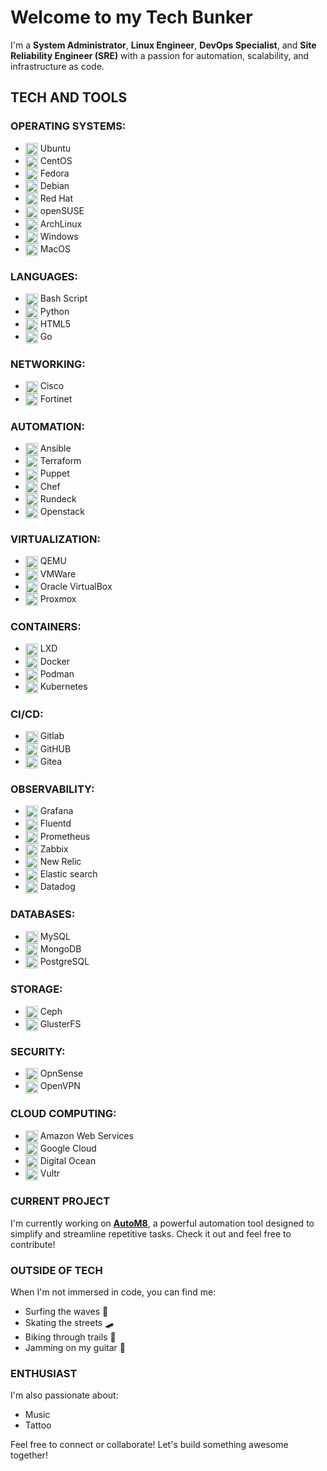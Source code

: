 # Welcome to my Tech Bunker

I'm a **System Administrator**, **Linux Engineer**, **DevOps Specialist**, and **Site Reliability Engineer (SRE)** with a passion for automation, scalability, 
and infrastructure as code.

## TECH AND TOOLS

### **OPERATING SYSTEMS:**

- <img src="https://cdn.jsdelivr.net/gh/selfhst/icons/svg/ubuntu.svg" alt="Ubuntu" width="20" height="20" align="center"> Ubuntu
- <img src="https://cdn.jsdelivr.net/gh/selfhst/icons/svg/linux.svg" alt="CentOS" width="20" height="20" align="center"> CentOS
- <img src="https://cdn.jsdelivr.net/gh/selfhst/icons/svg/fedora.svg" alt="Fedora" width="20" height="20" align="center"> Fedora
- <img src="https://cdn.jsdelivr.net/gh/selfhst/icons/svg/debian.svg" alt="Debian" width="20" height="20" align="center"> Debian
- <img src="https://cdn.jsdelivr.net/gh/selfhst/icons/svg/linux.svg" alt="Red Hat" width="20" height="20" align="center"> Red Hat
- <img src="https://cdn.jsdelivr.net/gh/selfhst/icons/svg/opensuse.svg" alt="SuSE" width="20" height="20" align="center"> openSUSE
- <img src="https://cdn.jsdelivr.net/gh/selfhst/icons/svg/arch-linux.svg" alt="ArchLinux" width="20" height="20" align="center"> ArchLinux
- <img src="https://cdn.jsdelivr.net/gh/selfhst/icons/svg/microsoft-windows.svg" alt="Windows" width="20" height="20" align="center"> Windows
- <img src="https://cdn.jsdelivr.net/gh/selfhst/icons/svg/apple-light.svg" alt="MacOS" width="20" height="20" align="center"> MacOS

### **LANGUAGES:**

- <img src="https://cdn.jsdelivr.net/gh/selfhst/icons/svg/nexterm.svg" alt="Bash" width="20" height="20" align="center"> Bash Script
- <img src="https://cdn.jsdelivr.net/gh/selfhst/icons/svg/python.svg" alt="python" width="20" height="20" align="center"> Python
- <img src="https://simpleicons.org/icons/html5.svg" alt="html5" width="20" height="20" align="center"> HTML5
- <img src="https://simpleicons.org/icons/go.svg" alt="golang" width="20" height="20" align="center"> Go

### **NETWORKING:**

- <img src="https://simpleicons.org/icons/cisco.svg" alt="cisco" width="20" height="20" align="center"> Cisco
- <img src="https://cdn.jsdelivr.net/gh/selfhst/icons/svg/fortinet.svg" alt="fortinet" width="20" height="20" align="center"> Fortinet

### **AUTOMATION:**

- <img src="https://cdn.jsdelivr.net/gh/selfhst/icons/svg/ansible.svg" alt="ansible" width="20" height="20" align="center"> Ansible
- <img src="https://cdn.jsdelivr.net/gh/selfhst/icons/svg/hashicorp-terraform.svg" alt="terraform" width="20" height="20" align="center"> Terraform
- <img src="https://cdn.simpleicons.org/puppet/#FFAE1A" alt="puppet" width="20" height="20" align="center"> Puppet
- <img src="https://simpleicons.org/icons/chef.svg" alt="chef" width="20" height="20" align="center"> Chef
- <img src="https://cdn.jsdelivr.net/gh/selfhst/icons/svg/rundeck.svg" alt="rundeck" width="20" height="20" align="center"> Rundeck
- <img src="https://simpleicons.org/icons/openstack.svg" alt="openstack" width="20" height="20" align="center"> Openstack

### **VIRTUALIZATION:**

- <img src="https://simpleicons.org/icons/qemu.svg" alt="qemu" width="20" height="20" align="center"> QEMU
- <img src="https://simpleicons.org/icons/vmware.svg" alt="vmware" width="20" height="20" align="center"> VMWare
- <img src="https://simpleicons.org/icons/virtualbox.svg" alt="oracle virtualbox" width="20" height="20" align="center"> Oracle VirtualBox
- <img src="https://cdn.jsdelivr.net/gh/selfhst/icons/svg/proxmox.svg" alt="proxmox" width="20" height="20" align="center"> Proxmox

### **CONTAINERS:**

- <img src="https://cdn.jsdelivr.net/gh/selfhst/icons/svg/linuxcontainers.svg" alt="lxd" width="20" height="20" align="center"> LXD
- <img src="https://cdn.jsdelivr.net/gh/selfhst/icons/svg/docker.svg" alt="docker" width="20" height="20" align="center"> Docker
- <img src="https://cdn.jsdelivr.net/gh/selfhst/icons/svg/podman.svg" alt="podman" width="20" height="20" align="center"> Podman
- <img src="https://simpleicons.org/icons/kubernetes.svg" alt="kubernetes" width="20" height="20" align="center"> Kubernetes

### **CI/CD:**

- <img src="https://cdn.jsdelivr.net/gh/selfhst/icons/svg/gitlab.svg" alt="gitlab" width="20" height="20" align="center"> Gitlab
- <img src="https://cdn.jsdelivr.net/gh/selfhst/icons/svg/github-light.svg" alt="github" width="20" height="20" align="center"> GitHUB
- <img src="https://cdn.jsdelivr.net/gh/selfhst/icons/svg/gitea.svg" alt="gitea" width="20" height="20" align="center"> Gitea

### **OBSERVABILITY:**

- <img src="https://cdn.jsdelivr.net/gh/selfhst/icons/svg/grafana.svg" alt="grafana" width="20" height="20" align="center"> Grafana
- <img src="https://simpleicons.org/icons/fluentd.svg" alt="fluentd" width="20" height="20" align="center"> Fluentd
- <img src="https://cdn.jsdelivr.net/gh/selfhst/icons/svg/prometheus.svg" alt="prometheus" width="20" height="20" align="center"> Prometheus
- <img src="https://cdn.jsdelivr.net/gh/selfhst/icons/svg/zabbix.svg" alt="zabbix" width="20" height="20" align="center"> Zabbix
- <img src="https://simpleicons.org/icons/newrelic.svg" alt="new relic" width="20" height="20" align="center"> New Relic
- <img src="https://simpleicons.org/icons/elasticsearch.svg" alt="elastic search" width="20" height="20" align="center"> Elastic search
- <img src="https://simpleicons.org/icons/datadog.svg" alt="datadog" width="20" height="20" align="center"> Datadog

### **DATABASES:**

- <img src="https://cdn.jsdelivr.net/gh/selfhst/icons/svg/mysql.svg" alt="mysql" width="20" height="20" align="center"> MySQL
- <img src="https://cdn.jsdelivr.net/gh/selfhst/icons/svg/mongodb.svg" alt="mongodb" width="20" height="20" align="center"> MongoDB
- <img src="https://cdn.jsdelivr.net/gh/selfhst/icons/svg/postgresql.svg" alt="postgresql" width="20" height="20" align="center"> PostgreSQL

### **STORAGE:**

- <img src="https://cdn.jsdelivr.net/gh/selfhst/icons/svg/ceph.svg" alt="ceph" width="20" height="20" align="center"> Ceph
- <img src="https://simpleicons.org/icons/googlecloudstorage.svg" alt="glusterfs" width="20" height="20" align="center"> GlusterFS

### **SECURITY:**

- <img src="https://cdn.jsdelivr.net/gh/selfhst/icons/svg/opnsense.svg" alt="opnsense" width="20" height="20" align="center"> OpnSense
- <img src="https://cdn.jsdelivr.net/gh/selfhst/icons/svg/openvpn.svg" alt="openvpn" width="20" height="20" align="center"> OpenVPN

### **CLOUD COMPUTING:**

- <img src="https://cdn.jsdelivr.net/gh/selfhst/icons/svg/amazon-web-services.svg" alt="amazon web services" width="20" height="20" align="center"> Amazon Web Services
- <img src="https://simpleicons.org/icons/googlecloud.svg" alt="google cloud" width="20" height="20" align="center"> Google Cloud
- <img src="https://cdn.jsdelivr.net/gh/selfhst/icons/svg/digitalocean.svg" alt="digital ocean" width="20" height="20" align="center"> Digital Ocean
- <img src="https://simpleicons.org/icons/vultr.svg" alt="vultr" width="20" height="20" align="center"> Vultr

### CURRENT PROJECT

I'm currently working on [**AutoM8**](https://github.com/mdmjunior/AutoM8), a powerful automation tool designed to simplify and streamline repetitive tasks. Check it out and feel free to contribute!

### OUTSIDE OF TECH

When I'm not immersed in code, you can find me:

- Surfing the waves 🌊
- Skating the streets 🛹
- Biking through trails 🚴
- Jamming on my guitar 🎸

### ENTHUSIAST

I'm also passionate about:

- Music
- Tattoo

Feel free to connect or collaborate! Let's build something awesome together!
